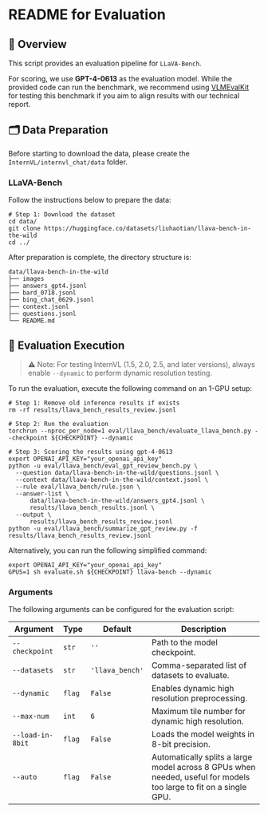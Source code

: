 # README for Evaluation

## 🌟 Overview

This script provides an evaluation pipeline for `LLaVA-Bench`.

For scoring, we use **GPT-4-0613** as the evaluation model.
While the provided code can run the benchmark, we recommend using [VLMEvalKit](https://github.com/open-compass/VLMEvalKit) for testing this benchmark if you aim to align results with our technical report.

## 🗂️ Data Preparation

Before starting to download the data, please create the `InternVL/internvl_chat/data` folder.

### LLaVA-Bench

Follow the instructions below to prepare the data:

```shell
# Step 1: Download the dataset
cd data/
git clone https://huggingface.co/datasets/liuhaotian/llava-bench-in-the-wild
cd ../
```

After preparation is complete, the directory structure is:

```shell
data/llava-bench-in-the-wild
├── images
├── answers_gpt4.jsonl
├── bard_0718.jsonl
├── bing_chat_0629.jsonl
├── context.jsonl
├── questions.jsonl
└── README.md
```

## 🏃 Evaluation Execution

> ⚠️ Note: For testing InternVL (1.5, 2.0, 2.5, and later versions), always enable `--dynamic` to perform dynamic resolution testing.

To run the evaluation, execute the following command on an 1-GPU setup:

```shell
# Step 1: Remove old inference results if exists
rm -rf results/llava_bench_results_review.jsonl

# Step 2: Run the evaluation
torchrun --nproc_per_node=1 eval/llava_bench/evaluate_llava_bench.py --checkpoint ${CHECKPOINT} --dynamic

# Step 3: Scoring the results using gpt-4-0613
export OPENAI_API_KEY="your_openai_api_key"
python -u eval/llava_bench/eval_gpt_review_bench.py \
  --question data/llava-bench-in-the-wild/questions.jsonl \
  --context data/llava-bench-in-the-wild/context.jsonl \
  --rule eval/llava_bench/rule.json \
  --answer-list \
      data/llava-bench-in-the-wild/answers_gpt4.jsonl \
      results/llava_bench_results.jsonl \
  --output \
      results/llava_bench_results_review.jsonl
python -u eval/llava_bench/summarize_gpt_review.py -f results/llava_bench_results_review.jsonl
```

Alternatively, you can run the following simplified command:

```shell
export OPENAI_API_KEY="your_openai_api_key"
GPUS=1 sh evaluate.sh ${CHECKPOINT} llava-bench --dynamic
```

### Arguments

The following arguments can be configured for the evaluation script:

| Argument         | Type   | Default         | Description                                                                                                       |
| ---------------- | ------ | --------------- | ----------------------------------------------------------------------------------------------------------------- |
| `--checkpoint`   | `str`  | `''`            | Path to the model checkpoint.                                                                                     |
| `--datasets`     | `str`  | `'llava_bench'` | Comma-separated list of datasets to evaluate.                                                                     |
| `--dynamic`      | `flag` | `False`         | Enables dynamic high resolution preprocessing.                                                                    |
| `--max-num`      | `int`  | `6`             | Maximum tile number for dynamic high resolution.                                                                  |
| `--load-in-8bit` | `flag` | `False`         | Loads the model weights in 8-bit precision.                                                                       |
| `--auto`         | `flag` | `False`         | Automatically splits a large model across 8 GPUs when needed, useful for models too large to fit on a single GPU. |
